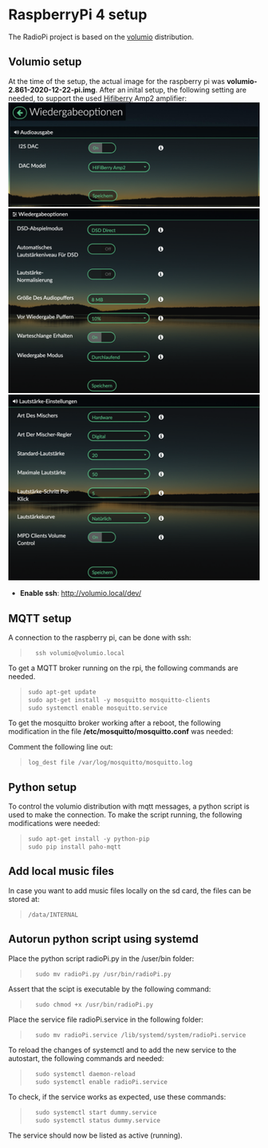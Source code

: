 RaspberryPi 4 setup
===================
The RadioPi project is based on the [volumio](https://volumio.org/) distribution.

Volumio setup
-------------
At the time of the setup, the actual image for the raspberry pi was **volumio-2.861-2020-12-22-pi.img**. After an inital setup, the following setting are needed, to support the used [Hifiberry](https://www.hifiberry.com/) Amp2 amplifier:
![VolumioSettings1](pictures/VolumioSettings1.png)
![VolumioSettings2](pictures/VolumioSettings2.png)
![VolumioSettings3](pictures/VolumioSettings3.png)

- **Enable ssh**: http://volumio.local/dev/

MQTT setup
----------
A connection to the raspberry pi, can be done with ssh:
> 		ssh volumio@volumio.local

To get a MQTT broker running on the rpi, the following commands are needed.	 

>     sudo apt-get update
>     sudo apt-get install -y mosquitto mosquitto-clients
>     sudo systemctl enable mosquitto.service

To get the mosquitto broker working after a reboot, the following modification in the file **/etc/mosquitto/mosquitto.conf** was needed:

Comment the following line out:
> 	  log_dest file /var/log/mosquitto/mosquitto.log

Python setup
------------
To control the volumio distribution with mqtt messages, a python script is used to make the connection. To make the script running, the following modifications were needed:

>     sudo apt-get install -y python-pip
>     sudo pip install paho-mqtt


Add local music files
---------------------
In case you want to add music files locally on the sd card, the files can be stored at:
> 	  /data/INTERNAL

Autorun python script using systemd
-----------------------------------
Place the python script radioPi.py in the /user/bin folder:
> 		sudo mv radioPi.py /usr/bin/radioPi.py

Assert that the scipt is executable by the following command:
> 		sudo chmod +x /usr/bin/radioPi.py

Place the service file radioPi.service in the following folder:

> 		sudo mv radioPi.service /lib/systemd/system/radioPi.service

To reload the changes of systemctl and to add the new service to the autostart, the following commands ard needed:

> 		sudo systemctl daemon-reload
> 		sudo systemctl enable radioPi.service

To check, if the service works as expected, use these commands:

> 		sudo systemctl start dummy.service
> 		sudo systemctl status dummy.service

The service should now be listed as active (running).
